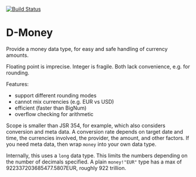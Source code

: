 [![Build Status](https://travis-ci.org/qznc/d-money.svg?branch=master)](https://travis-ci.org/qznc/d-money)

# D-Money

Provide a money data type, for easy and safe handling of currency amounts.

Floating point is imprecise. Integer is fragile.
Both lack convenience, e.g. for rounding.

Features:

* support different rounding modes
* cannot mix currencies (e.g. EUR vs USD)
* efficient (faster than BigNum)
* overflow checking for arithmetic

Scope is smaller than JSR 354, for example,
which also considers conversion and meta data.
A conversion rate depends on target date and time,
the currencies involved, the provider, the amount, and other factors.
If you need meta data,
then wrap `money` into your own data type.

Internally, this uses a `long` data type.
This limits the numbers depending on the number of decimals specified.
A plain `money!"EUR"` type has a max of
922337203685477.5807EUR,
roughly 922 trillion.
